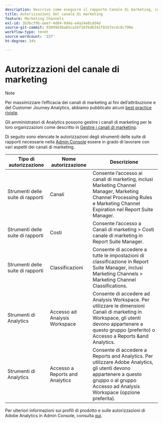 ```yaml
---
description: Descrive come eseguire il rapporto Canale di marketing, concedere autorizzazioni limitate agli utenti amministratori e ai gruppi di utenti per il rapporto.
title: Autorizzazioni del canale di marketing
feature: Marketing Channels
exl-id: 3b3bcf9b-eee7-4d84-9d4a-e4a24e0cdd4d
source-git-commit: 93099d36a65ca2bf16fbd6342f01bfecdc8c798e
workflow-type: tm+mt
source-wordcount: '227'
ht-degree: 34%

---
```


# Autorizzazioni del canale di marketing

>[!NOTE]
>
>Per massimizzare l’efficacia dei canali di marketing ai fini dell’attribuzione e del Customer Journey Analytics, abbiamo pubblicato alcuni [best practice riviste](/help/components/c-marketing-channels/mchannel-best-practices.md).
>
>Gli amministratori di Analytics possono gestire i canali di marketing per le loro organizzazioni come descritto in [Gestire i canali di marketing](/help/admin/admin/c-manage-report-suites/c-edit-report-suites/marketing-channels/c-channels.md).

Di seguito sono elencate le autorizzazioni degli strumenti delle suite di rapporti necessarie nella [Admin Console](https://adminconsole.adobe.com/) essere in grado di lavorare con vari aspetti dei canali di marketing.

| Tipo di autorizzazione | Nome autorizzazione | Descrizione |
|---|---|---|
| Strumenti delle suite di rapporti | Canali | Consente l’accesso ai canali di marketing, inclusi Marketing Channel Manager, Marketing Channel Processing Rules e Marketing Channel Expiration nel Report Suite Manager. |
| Strumenti delle suite di rapporti | Costi | Consente l’accesso a Canali di marketing > Costi canale di marketing in Report Suite Manager. |
| Strumenti delle suite di rapporti | Classificazioni | Consente di accedere a tutte le impostazioni di classificazione in Report Suite Manager, inclusi Marketing Channels > Marketing Channel Classifications. |
| Strumenti di Analytics | Accesso ad Analysis Workspace | Consente di accedere ad Analysis Workspace. Per utilizzare le dimensioni Canali di marketing in Workspace, gli utenti devono appartenere a questo gruppo (preferito) o Accesso a Reports &amp;and Analytics. |
| Strumenti di Analytics | Accesso a Reports and Analytics | Consente di accedere a Reports and Analytics. Per utilizzare Adobe Analytics, gli utenti devono appartenere a questo gruppo o al gruppo Accesso ad Analysis Workspace (opzione preferita). |

Per ulteriori informazioni sui profili di prodotto e sulle autorizzazioni di Adobe Analytics in Admin Console, consulta [qui](https://experienceleague.adobe.com/docs/analytics/admin/admin-console/permissions/product-profile.html?lang=it).

